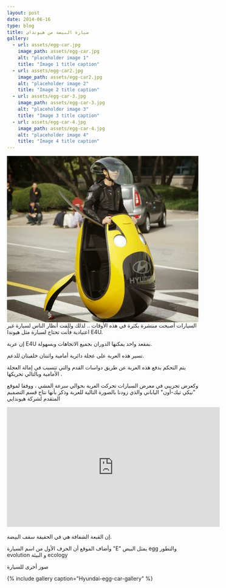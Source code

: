 ```yaml
---
layout: post
date: 2014-06-16
type: blog
title: سيارة البيضة من هيونداي
gallery:
  - url: assets/egg-car.jpg
    image_path: assets/egg-car.jpg
    alt: "placeholder image 1"
    title: "Image 1 title caption"
  - url: assets/egg-car2.jpg
    image_path: assets/egg-car2.jpg
    alt: "placeholder image 2"
    title: "Image 2 title caption"
  - url: assets/egg-car-3.jpg
    image_path: assets/egg-car-3.jpg
    alt: "placeholder image 3"
    title: "Image 3 title caption"
  - url: assets/egg-car-4.jpg
    image_path: assets/egg-car-4.jpg
    alt: "placeholder image 4"
    title: "Image 4 title caption"
---
```



<img alt="سيارة البيضة من هيونداي" src="/assets/hyundai-e4u-idea.jpg" style="float: left;" />

السيارات أصبحت منتشرة بكثرة في هذه الأوقات .. لذلك وللفت أنظار الناس لسيارة غير اعتيادية فأنت تحتاج لسيارة مثل هيوندا E4U.

إن عربة E4U بمقعد واحد يمكنها الدوران بجميع الاتجاهات وبسهولة.

تسير هذه العربة على عجلة دائرية أمامية واثنتان خلفيتان للدعم.


يتم التحكم بدفع هذه العربة عن طريق دواسات القدم والتي تتسبب في إمالة العجلة الأمامية وبالتالي تحريكها .

 وكعرض تجريبي في معرض السيارات تحركت العربة بحوالي سرعة المشي ، ووفقا لموقع "نيكي تيك-أون" الياباني والذي زودنا بالصورة التالية للعربة وذكر بأنها نتاج قسم التصميم المتقدم لشركة هيوندايي

<center><iframe width="560" height="315" src="https://www.youtube.com/embed/JvykS988XWw" frameborder="0" allowfullscreen></iframe></center>

إن القبعة الشفافة هي في الحقيقة سقف البيضة.

وأضاف الموقع أن الحرف الأول من اسم السيارة "E" يمثل البيض egg والتطور evolution و البيئة ecology

صور أخرى للسيارة


{% include gallery caption="Hyundai-egg-car-gallery" %}







